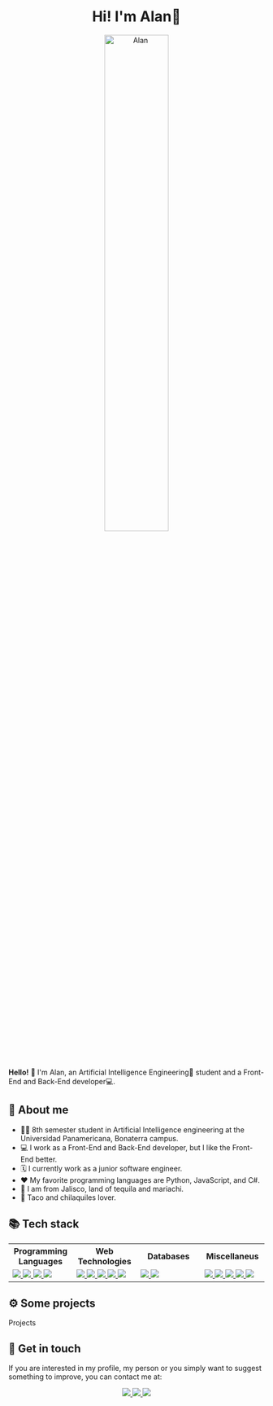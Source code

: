 <div align="center">
    <h1><b>Hi! I'm Alan👋</b></h1>
    <img width="50%" style="border-radius: 20px" src="https://github.com/ASASauqui/Alan_Salazar/blob/main/images/alan_presentation.JPG?raw=true" alt="Alan" />
</div>

<br><br><br>

**Hello!** 👋 I'm Alan, an Artificial Intelligence Engineering🤖 student and a Front-End and Back-End developer💻.

**<h2>🤠 About me</h2>**
* 👨‍🎓 8th semester student in Artificial Intelligence engineering at the Universidad Panamericana, Bonaterra campus.
* 💻 I work as a Front-End and Back-End developer, but I like the Front-End better.
* 🗓️ I currently work as a junior software engineer.
* ❤️ My favorite programming languages are Python, JavaScript, and C#.
* 📍 I am from Jalisco, land of tequila and mariachi.
* 🌮 Taco and chilaquiles lover.

**<h2>📚 Tech stack</h2>**
<table>
    <tr>
        <th align="center" width="25%">
        Programming Languages
        </th>
        <th align="center" width="25%">
        Web Technologies
        </th>
        <th align="center" width="25%">
        Databases
        </th>
        <th align="center" width="25%">
        Miscellaneus
        </th>
    </tr>
    <tr>
        <td width="25%">
            <a href="">
                <img src="https://img.shields.io/badge/javascript-323330.svg?style=for-the-badge&logo=javascript&logoColor=F7DF1E">
            </a>
            <a href="">
                <img src="https://img.shields.io/badge/typescript-white.svg?style=for-the-badge&logo=typescript&logoColor=blue">
            </a>
            <a href="">
                <img src="https://img.shields.io/badge/python-blue.svg?style=for-the-badge&logo=python&logoColor=white">
            </a>
            <a href="">
                <img src="https://img.shields.io/badge/C%23-239120.svg?style=for-the-badge&logo=c-sharp&logoColor=white">
            </a>
        </td>
        <td width="25%">
            <a href="">
                <img src="https://img.shields.io/badge/react.js-20232A.svg?style=for-the-badge&logo=react&logoColor=61DAFB">
            </a>
            <a href="">
                <img src="https://img.shields.io/badge/next.js-black.svg?style=for-the-badge&logo=nextdotjs&logoColor=white">
            </a>
            <a href="">
                <img src="https://img.shields.io/badge/node.js-339933.svg?style=for-the-badge&logo=nodedotjs&logoColor=white">
            </a>
            <a href="">
                <img src="https://img.shields.io/badge/html5-E34F26.svg?style=for-the-badge&logo=html5&logoColor=white">
            </a>
            <a href="">
                <img src="https://img.shields.io/badge/css4-1572B6.svg?style=for-the-badge&logo=css3&logoColor=white">
            </a>
        </td>
        <td width="25%">
            <a href="">
                <img src="https://img.shields.io/badge/mongodb-5fa54f.svg?style=for-the-badge&logo=mongodb&logoColor=white">
            </a>
            <a href="">
                <img src="https://img.shields.io/badge/sql_server-white.svg?style=for-the-badge&logo=microsoftsqlserver&logoColor=red">
            </a>
        </td>
        <td width="25%">
            <a href="">
                <img src="https://img.shields.io/badge/.net-512BD4.svg?style=for-the-badge&logo=dotnet&logoColor=white">
            </a>
            <a href="">
                <img src="https://img.shields.io/badge/graphql-1b1a2d.svg?style=for-the-badge&logo=graphql&logoColor=d522f4">
            </a>
            <a href="">
                <img src="https://img.shields.io/badge/git-E44C30.svg?style=for-the-badge&logo=git&logoColor=white">
            </a>
            <a href="">
                <img src="https://img.shields.io/badge/github-100000.svg?style=for-the-badge&logo=github&logoColor=white">
            </a>
            <a href="">
                <img src="https://img.shields.io/badge/machine_learning-white.svg?style=for-the-badge">
            </a>
        </td>
    </tr>
</table>


**<h2>⚙️ Some projects</h2>**
Projects

**<h2>🤝 Get in touch</h2>**
If you are interested in my profile, my person or you simply want to suggest something to improve, you can contact me at:

<div align="center">
    <a href="https://www.linkedin.com/in/alan-samuel-aguirre-salazar">
        <img src="https://img.shields.io/badge/linkedin-0e76a8.svg?style=for-the-badge&logo=linkedin&logoColor=white">
    </a>
    <a href="mailto:ASASauqui@protonmail.com">
        <img src="https://img.shields.io/badge/protonmail-31074f.svg?style=for-the-badge&logo=protonmail&logoColor=white">
    </a>
    <a href="https://twitter.com/AlanSauqui">
        <img src="https://img.shields.io/badge/twitter-1DA1F2.svg?style=for-the-badge&logo=twitter&logoColor=white">
    </a>
</div>

